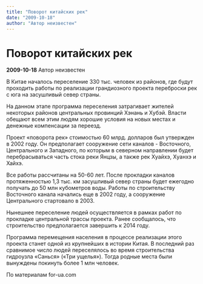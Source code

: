 ```yaml
---
title: "Поворот китайских рек"
date: "2009-10-18"
author: "Автор неизвестен"
---
```


# Поворот китайских рек

**2009-10-18** Автор неизвестен

В Китае началось переселение 330 тыс. человек из районов, где будут проходить работы по реализации грандиозного проекта переброски рек с юга на засушливый север страны.

На данном этапе программа переселения затрагивает жителей некоторых районов центральных провинций Хэнань и Хубэй. Власти обещают всем этим людям хорошие условия на новых местах и денежные компенсации за переезд.

Проект «поворота рек» стоимостью 60 млрд. долларов был утвержден в 2002 году. Он предполагает сооружение сети каналов - Восточного, Центрального и Западного, по которым в северном направлении будет перебрасываться часть стока реки Янцзы, а также рек Хуайхэ, Хуанхэ и Хайхэ.

Все работы рассчитаны на 50-60 лет. После прокладки каналов протяженностью 1,3 тыс. км засушливый север страны будет ежегодно получать до 50 млн кубометров воды. Работы по строительству Восточного канала начались еще в 2002 году, а сооружение Центрального стартовало в 2003.

Нынешнее переселение людей осуществляется в рамках работ по прокладке центральной трассы проекта. Ранее сообщалось, что строительство предполагается завершить к 2014 году.

Программа перемещения населения в процессе реализации этого проекта станет одной из крупнейших в истории Китая. В последний раз сравнимое число людей переселялось во время строительства гидроузла «Санься» («Три ущелья»). Тогда родные места были вынуждены покинуть более 1 млн человек.

По материалам for-ua.com